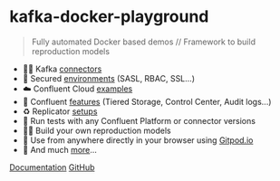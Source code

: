 
# kafka-docker-playground

> Fully automated Docker based demos // Framework to build reproduction models

- 💯➕ Kafka [connectors](https://github.com/vdesabou/kafka-docker-playground#connectors)
- 🔐 Secured [environments](https://github.com/vdesabou/kafka-docker-playground#-environments) (SASL, RBAC, SSL...)
- ☁️ Confluent Cloud [examples](https://github.com/vdesabou/kafka-docker-playground#%EF%B8%8F-confluent-cloud)
- 🌟 Confluent [features](https://github.com/vdesabou/kafka-docker-playground#confluent-commercial) (Tiered Storage, Control Center, Audit logs...)
- ♻️ Replicator [setups](https://github.com/vdesabou/kafka-docker-playground#-confluent-replicator-and-mirror-maker-2)
- 🎯 Run tests with any Confluent Platform or connector versions
- 👷‍♂️ Build your own reproduction models
- 📱 Use from anywhere directly in your browser using [Gitpod.io](https://gitpod.io/#https://github.com/vdesabou/kafka-docker-playground)
- 🦄 And much [more](https://github.com/vdesabou/kafka-docker-playground#-other-playgrounds)...

[Documentation](/introduction.md)
[GitHub](https://github.com/vdesabou/kafka-docker-playground)